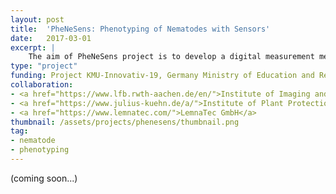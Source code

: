 ```yaml
---
layout: post
title:  'PheNeSens: Phenotyping of Nematodes with Sensors'
date:   2017-03-01
excerpt: |
    The aim of PheNeSens project is to develop a digital measurement method for the quantification and phenotypic characterization of plant-parasitic nematodes. The approach consists of an automatic image acquisition platform with computer-aided image analysis, which will be able to recognize typical developmental stages of nematodes, to quantify them and to characterize them with regard to phenotyping features.
type: "project"
funding: Project KMU-Innovativ-19, Germany Ministry of Education and Research (BMBF)
collaboration:
- <a href="https://www.lfb.rwth-aachen.de/en/">Institute of Imaging and Computer Vision, RWTH Aachen University </a>
- <a href="https://www.julius-kuehn.de/a/">Institute of Plant Protection in Field Crops and Grassland, Julius Kühn Insitut (German Federal Research Center for Cultivated Plants) </a>
- <a href="https://www.lemnatec.com/">LemnaTec GmbH</a>
thumbnail: /assets/projects/phenesens/thumbnail.png
tag:
- nematode 
- phenotyping
---
```


(coming soon...)